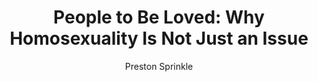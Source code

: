 ---
author: "Preston Sprinkle"
title: "People to Be Loved: Why Homosexuality Is Not Just an Issue"
publisher: "Zondervan"
links:
  amazon: "https://www.amazon.com/People-Be-Loved-Homosexuality-Issue/dp/0310519659"
authorCitation: "Sprinkle, P."
year: "2015"
---